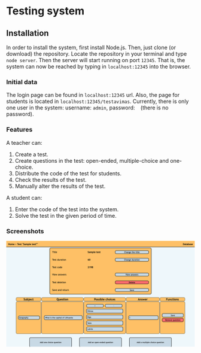# Testing system

## Installation
In order to install the system, first install Node.js. Then, just clone (or download) the repository. Locate the repository in your terminal and type `node server`. Then the server will start running on port `12345`. That is, the system can now be reached by typing in `localhost:12345` into the browser. 

### Initial data
The login page can be found in `localhost:12345` url. Also, the page for students is located in `localhost:12345/testavimas`. Currently, there is only one user in the system: username: `admin`, password: ` ` (there is no password).

### Features
A teacher can:
1. Create a test.
2. Create questions in the test: open-ended, multiple-choice and one-choice.
3. Distribute the code of the test for students.
4. Check the results of the test.
5. Manually alter the results of the test.

A student can:
1. Enter the code of the test into the system.
2. Solve the test in the given period of time.

### Screenshots
![](Screenshots/1.png?raw=true "Optional Title")
